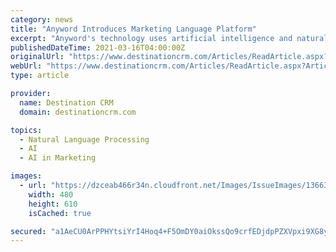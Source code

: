 ```yaml
---
category: news
title: "Anyword Introduces Marketing Language Platform"
excerpt: "Anyword's technology uses artificial intelligence and natural language processing to predict marketing text performance prior to campaign launch."
publishedDateTime: 2021-03-16T04:00:00Z
originalUrl: "https://www.destinationcrm.com/Articles/ReadArticle.aspx?ArticleID=145775"
webUrl: "https://www.destinationcrm.com/Articles/ReadArticle.aspx?ArticleID=145775"
type: article

provider:
  name: Destination CRM
  domain: destinationcrm.com

topics:
  - Natural Language Processing
  - AI
  - AI in Marketing

images:
  - url: "https://dzceab466r34n.cloudfront.net/Images/IssueImages/136633-0321_Smartphones_Confirmit_480x610-ORG.png"
    width: 480
    height: 610
    isCached: true

secured: "a1AeCU0ArPPHYtsiYrI4Hoq4+F5OmDY0aiOkssQo9crfEDjdpPZXVpxi9XG8yj06tgAbPonEpDNb1d3VIhTKGRRTc1pg0pNi8AG5Of8BRhONZXa0ApO3wyHc5u80l5n08mTvVRVvKv3WglZugDoi1gTuj2+evGymj+PpAExmTwjMcfGu2tj/n1tUNth4t0V87jInkA8MMACbgEUu0MAV9PeBVeYSXNMlE2ARLkQsQwTSMfkhN1HQzfKs2TMEHa8Owk1GLdA/DuZMz6Xe5faDT9rPsmvhi0tcVWT7ELjK7IrByxe4cWvNiB0pv3Jmyx282rIHWTLI65NVJyiO6DDrN4ivAQ1V6hmDp8o4dNfCx0w=;WSi2VEb/SDqnhrG165OV4w=="
---
```


